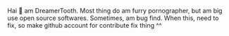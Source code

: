 Hai 👋
am DreamerTooth. Most thing do am furry pornographer, but am big use open source softwares. Sometimes, am bug find. When this, need to fix, so make github account for contribute fix thing ^^
